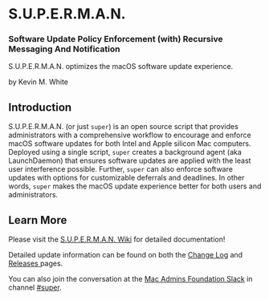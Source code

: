 # S.U.P.E.R.M.A.N.

### Software Update Policy Enforcement (with) Recursive Messaging And Notification

S.U.P.E.R.M.A.N. optimizes the macOS software update experience.

by Kevin M. White

## Introduction

S.U.P.E.R.M.A.N. (or just `super`) is an open source script that provides administrators with a comprehensive workflow to encourage and enforce macOS software updates for both Intel and Apple silicon Mac computers. Deployed using a single script, `super` creates a background agent (aka LaunchDaemon) that ensures software updates are applied with the least user interference possible. Further, `super` can also enforce software updates with options for customizable deferrals and deadlines. In other words, `super` makes the macOS update experience better for both users and administrators.

## Learn More

Please visit the [S.U.P.E.R.M.A.N. Wiki](https://github.com/Macjutsu/super/wiki) for detailed documentation!

Detailed update information can be found on both the [Change Log](https://github.com/Macjutsu/super/blob/main/CHANGELOG.md) and [Releases ](https://github.com/Macjutsu/super/releases) pages.

You can also join the conversation at the [Mac Admins Foundation Slack](https://www.macadmins.org) in channel [#super](https://macadmins.slack.com/archives/C03LKQ8EN2C).
